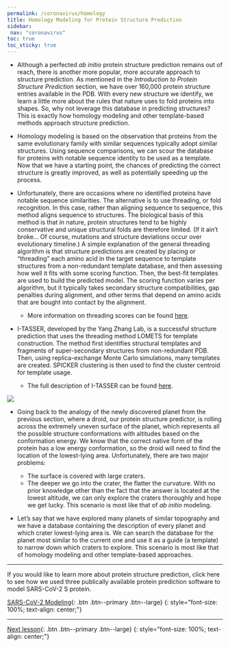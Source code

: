 ```yaml
---
permalink: /coronavirus/homology
title: Homology Modeling for Protein Structure Prediction
sidebar: 
 nav: "coronavirus"
toc: true
toc_sticky: true
---
```


* Although a perfected *ab initio* protein structure prediction remains out of reach, there is another more popular, more accurate approach to structure prediction. As mentioned in the *Introduction to Protein Structure Prediction* section, we have over 160,000 protein structure entries available in the PDB. With every new structure we identify, we learn a little more about the rules that nature uses to fold proteins into shapes. So, why not leverage this database in predicting structures? This is exactly how homology modeling and other template-based methods approach structure prediction.

* Homology modeling is based on the observation that proteins from the same evolutionary family with similar sequences typically adopt similar structures. Using sequence comparisons, we can scour the database for proteins with notable sequence identity to be used as a template. Now that we have a starting point, the chances of predicting the correct structure is greatly improved, as well as potentially speeding up the process.

* Unfortunately, there are occasions where no identified proteins have notable sequence similarities. The alternative is to use threading, or fold recognition. In this case, rather than aligning sequence to sequence, this method aligns sequence to structures. The biological basis of this method is that in nature, protein structures tend to be highly conservative and unique structural folds are therefore limited. (If it ain’t broke… Of course, mutations and structure deviations occur over evolutionary timeline.) A simple explanation of the general threading algorithm is that structure predictions are created by placing or “threading” each amino acid in the target sequence to template structures from a non-redundant template database, and then assessing how well it fits with some scoring function. Then, the best-fit templates are used to build the predicted model. The scoring function varies per algorithm, but it typically takes secondary structure compatibilities, gap penalties during alignment, and other terms that depend on amino acids that are bought into contact by the alignment.

  * More information on threading scores can be found <a href="https://www.ncbi.nlm.nih.gov/pmc/articles/PMC3244815/" target="_blank">here</a>.

* I-TASSER, developed by the Yang Zhang Lab, is a successful structure prediction that uses the threading method LOMETS for template construction. The method first identifies structural templates and fragments of super-secondary structures from non-redundant PDB. Then, using replica-exchange Monte Carlo simulations, many templates are created. SPICKER clustering is then used to find the cluster centroid for template usage.

  * The full description of I-TASSER can be found <a href="http://europepmc.org/backend/ptpmcrender.fcgi?accid=PMC2849174&blobtype=pdf" target="_blank">here</a>.
  
<img src="../_pages/coronavirus/files/ITASSER.png">

* Going back to the analogy of the newly discovered planet from the previous section, where a droid, our protein structure predictor, is rolling across the extremely uneven surface of the planet, which represents all the possible structure conformations with altitudes based on the conformation energy. We know that the correct native form of the protein has a low energy conformation, so the droid will need to find the location of the lowest-lying area. Unfortunately, there are two major problems:
  * The surface is covered with large craters.
  * The deeper we go into the crater, the flatter the curvature.
  With no prior knowledge other than the fact that the answer is located at the lowest altitude, we can only explore the craters thoroughly and hope we get lucky. This scenario is most like that of *ab initio* modeling. 

* Let’s say that we have explored many planets of similar topography and we have a database containing the description of every planet and which crater lowest-lying area is. We can search the database for the planet most similar to the current one and use it as a guide (a template) to narrow down which craters to explore. This scenario is most like that of homology modeling and other template-based approaches.

<hr>

If you would like to learn more about protein structure prediction, click here to see how we used three publically available protein prediction software to model SARS-CoV-2 S protein.

[SARS-CoV-2 Modeling](modeling_tutorial){: .btn .btn--primary .btn--large}
{: style="font-size: 100%; text-align: center;"}

<hr>

[Next lesson](RMSD_results){: .btn .btn--primary .btn--large}
{: style="font-size: 100%; text-align: center;"}






